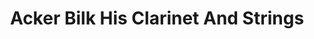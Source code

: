 ---
title: "Acker Bilk His Clarinet And Strings"
summary: ""
image: "acker-bilk-his-clarinet-and-strings.jpg"
apple_music_artist_url: "None"
---